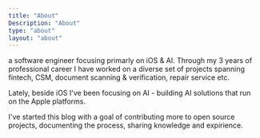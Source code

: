 ```yaml
---
title: "About"
Description: "About"
type: "about"
layout: "about"
---
```


a software engineer focusing primarly on iOS & AI. Through my 3 years of professional career I have worked on a diverse set of projects spanning fintech, CSM, document scanning & verification, repair service etc.

Lately, beside iOS I've been focusing on AI - building AI solutions that run on the Apple platforms. 

I've started this blog with a goal of contributing more to open source projects, documenting the process, sharing knowledge and expirience.

